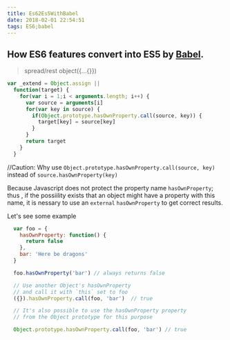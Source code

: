 ```yaml
---
title: Es62Es5WithBabel
date: 2018-02-01 22:54:51
tags: ES6;babel
---
```


## How ES6 features convert into ES5 by [Babel](https://babeljs.cn/repl/).

> spread/rest object({...{}})

```javascript
var _extend = Object.assign ||
  function(target) {
    for(var i = 1;i < arguments.length; i++) {
      var source = arguments[i]
      for(var key in source) {
        if(Object.prototype.hasOwnProperty.call(source, key)) {
          target[key] = source[key]
        }
      }
      return target
    }
  }
```

//Caution: Why use `Object.prototype.hasOwnProperty.call(source, key)` instead of `source.hasOwnProperty(key)`

Because Javascript does not protect the property name `hasOwnProperty`; thus , if the possiility exists that an object might have a property with this name, it is nessary to use an `external` `hasOwnProperty` to get correct results.

Let's see some example

```javascript
  var foo = {
    hasOwnProperty: function() {
      return false
    },
    bar: 'Here be dragons'
  }

  foo.hasOwnProperty('bar') // always returns false

  // Use another Object's hasOwnProperty
  // and call it with `this` set to foo
  ({}).hasOwnProperty.call(foo, 'bar')  // true

  // It's also possible to use the hasOwnProperty property
  // from the Object prototype for this purpose

  Object.prototype.hasOwnProperty.call(foo, 'bar') // true
```